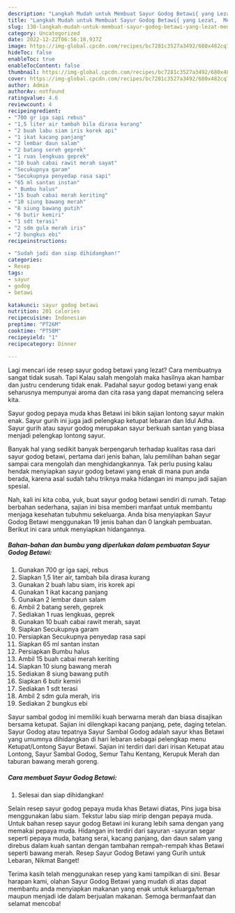 ```yaml
---
description: "Langkah Mudah untuk Membuat Sayur Godog Betawi{ yang Lezat,  Menu Buat lebaran"
title: "Langkah Mudah untuk Membuat Sayur Godog Betawi{ yang Lezat,  Menu Buat lebaran"
slug: 130-langkah-mudah-untuk-membuat-sayur-godog-betawi-yang-lezat-menu-buat-lebaran
category: Uncategorized
date: 2022-12-22T06:56:18.937Z
image: https://img-global.cpcdn.com/recipes/bc7281c3527a3492/680x482cq70/sayur-godog-betawi-foto-resep-utama.jpg
hideToc: false
enableToc: true
enableTocContent: false
thumbnail: https://img-global.cpcdn.com/recipes/bc7281c3527a3492/680x482cq70/sayur-godog-betawi-foto-resep-utama.jpg
cover: https://img-global.cpcdn.com/recipes/bc7281c3527a3492/680x482cq70/sayur-godog-betawi-foto-resep-utama.jpg
author: Admin
authorAv: notfound
ratingvalue: 4.6
reviewcount: 4
recipeingredient:
- "700 gr iga sapi rebus"
- "1,5 liter air tambah bila dirasa kurang"
- "2 buah labu siam iris korek api"
- "1 ikat kacang panjang"
- "2 lembar daun salam"
- "2 batang sereh geprek"
- "1 ruas lengkuas geprek"
- "10 buah cabai rawit merah sayat"
- "Secukupnya garam"
- "Secukupnya penyedap rasa sapi"
- "65 ml santan instan"
- " Bumbu halus"
- "15 buah cabai merah keriting"
- "10 siung bawang merah"
- "8 siung bawang putih"
- "6 butir kemiri"
- "1 sdt terasi"
- "2 sdm gula merah iris"
- "2 bungkus ebi"
recipeinstructions:

- "Sudah jadi dan siap dihidangkan!"
categories:
- Resep
tags:
- sayur
- godog
- betawi

katakunci: sayur godog betawi 
nutrition: 201 calories
recipecuisine: Indonesian
preptime: "PT26M"
cooktime: "PT58M"
recipeyield: "1"
recipecategory: Dinner

---
```



Lagi mencari ide resep sayur godog betawi yang lezat? Cara membuatnya sangat tidak susah. Tapi Kalau salah mengolah maka hasilnya akan hambar dan justru cenderung tidak enak. Padahal sayur godog betawi yang enak seharusnya mempunyai aroma dan cita rasa yang dapat memancing selera kita.


Sayur godog pepaya muda khas Betawi ini bikin sajian lontong sayur makin enak. Sayur gurih ini juga jadi pelengkap ketupat lebaran dan Idul Adha. Sayur gurih atau sayur godog merupakan sayur berkuah santan yang biasa menjadi pelengkap lontong sayur.

Banyak hal yang sedikit banyak berpengaruh terhadap kualitas rasa dari sayur godog betawi, pertama dari jenis bahan, lalu pemilihan bahan segar sampai cara mengolah dan menghidangkannya. Tak perlu pusing kalau hendak menyiapkan sayur godog betawi yang enak di mana pun anda berada, karena asal sudah tahu triknya maka hidangan ini mampu jadi sajian spesial.


Nah, kali ini kita coba, yuk, buat sayur godog betawi sendiri di rumah. Tetap berbahan sederhana, sajian ini bisa memberi manfaat untuk membantu menjaga kesehatan tubuhmu sekeluarga. Anda bisa menyiapkan Sayur Godog Betawi menggunakan 19 jenis bahan dan 0 langkah pembuatan. Berikut ini cara untuk menyiapkan hidangannya.

<!--inarticleads1-->

##### Bahan-bahan dan bumbu yang diperlukan dalam pembuatan Sayur Godog Betawi:

1. Gunakan 700 gr iga sapi, rebus
1. Siapkan 1,5 liter air, tambah bila dirasa kurang
1. Gunakan 2 buah labu siam, iris korek api
1. Gunakan 1 ikat kacang panjang
1. Gunakan 2 lembar daun salam
1. Ambil 2 batang sereh, geprek
1. Sediakan 1 ruas lengkuas, geprek
1. Gunakan 10 buah cabai rawit merah, sayat
1. Siapkan Secukupnya garam
1. Persiapkan Secukupnya penyedap rasa sapi
1. Siapkan 65 ml santan instan
1. Persiapkan  Bumbu halus
1. Ambil 15 buah cabai merah keriting
1. Siapkan 10 siung bawang merah
1. Sediakan 8 siung bawang putih
1. Siapkan 6 butir kemiri
1. Sediakan 1 sdt terasi
1. Ambil 2 sdm gula merah, iris
1. Sediakan 2 bungkus ebi


Sayur sambal godog ini memiliki kuah berwarna merah dan biasa disajikan bersama ketupat. Sajian ini dilengkapi kacang panjang, pete, daging tetelan. Sayur Godog atau tepatnya Sayur Sambal Godog adalah sayur khas Betawi yang umumnya dihidangkan di hari lebaran sebagai pelengkap menu Ketupat/Lontong Sayur Betawi. Sajian ini terdiri dari dari irisan Ketupat atau Lontong, Sayur Sambal Godog, Semur Tahu Kentang, Kerupuk Merah dan taburan bawang merah goreng. 

<!--inarticleads2-->

##### Cara membuat Sayur Godog Betawi:


1. Selesai dan siap dihidangkan!

Selain resep sayur godog pepaya muda khas Betawi diatas, Pins juga bisa menggunakan labu siam. Tekstur labu siap mirip dengan pepaya muda. Untuk bahan resep sayur godog Betawi ini kurang lebih sama dengan yang memakai pepaya muda. Hidangan ini terdiri dari sayuran -sayuran segar seperti pepaya muda, batang serai, kacang panjang, dan daun salam yang direbus dalam kuah santan dengan tambahan rempah-rempah khas Betawi seperti bawang merah. Resep Sayur Godog Betawi yang Gurih untuk Lebaran, Nikmat Banget! 

Terima kasih telah menggunakan resep yang kami tampilkan di sini. Besar harapan kami, olahan Sayur Godog Betawi yang mudah di atas dapat membantu anda menyiapkan makanan yang enak untuk keluarga/teman maupun menjadi ide dalam berjualan makanan. Semoga bermanfaat dan selamat mencoba!
